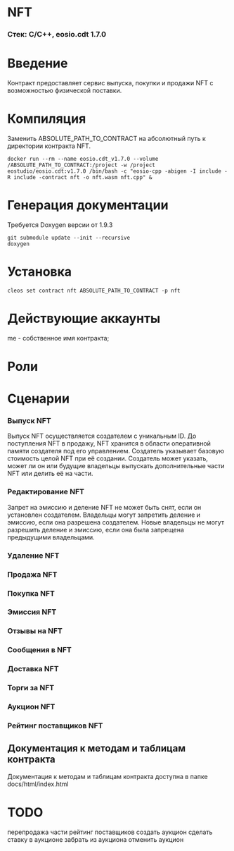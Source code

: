 # NFT
### Стек: C/C++, eosio.cdt 1.7.0

# Введение
Контракт предоставляет сервис выпуска, покупки и продажи NFT с возможностью физической поставки. 

# Компиляция
Заменить ABSOLUTE_PATH_TO_CONTRACT на абсолютный путь к директории контракта NFT. 
```
docker run --rm --name eosio.cdt_v1.7.0 --volume /ABSOLUTE_PATH_TO_CONTRACT:/project -w /project eostudio/eosio.cdt:v1.7.0 /bin/bash -c "eosio-cpp -abigen -I include -R include -contract nft -o nft.wasm nft.cpp" &
```


# Генерация документации
Требуется Doxygen версии от 1.9.3
```
git submodule update --init --recursive
doxygen
```


# Установка
```
cleos set contract nft ABSOLUTE_PATH_TO_CONTRACT -p nft
```


# Действующие аккаунты
me - собственное имя контракта;


# Роли

# Сценарии

### Выпуск NFT
Выпуск NFT осуществляется создателем с уникальным ID. До поступления NFT в продажу, NFT хранится в области оперативной памяти создателя под его управлением. Создатель указывает базовую стоимость целой NFT при её создании. Создатель может указать, может ли он или будущие владельцы выпускать дополнительные части NFT или делить её на части.

### Редактирование NFT
Запрет на эмиссию и деление NFT не может быть снят, если он установлен создателем. Владельцы могут запретить деление и эмиссию, если она разрешена создателем. Новые владельцы не могут разрешить деление и эмиссию, если она была запрещена предыдущими владельцами. 

### Удаление NFT

### Продажа NFT

### Покупка NFT

### Эмиссия NFT

### Отзывы на NFT

### Сообщения в NFT

### Доставка NFT

### Торги за NFT

### Аукцион NFT

### Рейтинг поставщиков NFT


## Документация к методам и таблицам контракта
Документация к методам и таблицам контракта доступна в папке docs/html/index.html


# TODO
перепродажа части
рейтинг поставщиков
создать аукцион
сделать ставку в аукционе
забрать из аукциона
отменить аукцион
